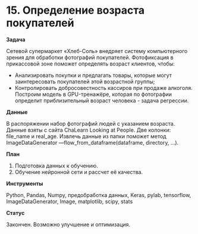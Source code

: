 # 15.	Определение возраста покупателей

**Задача**

Сетевой супермаркет «Хлеб-Соль» внедряет систему компьютерного зрения для обработки фотографий покупателей. Фотофиксация в прикассовой зоне поможет определять возраст клиентов, чтобы:
- Анализировать покупки и предлагать товары, которые могут заинтересовать покупателей этой возрастной группы;
- Контролировать добросовестность кассиров при продаже алкоголя.
Построим модель в GPU-тренажёре, которая по фотографии определит приблизительный возраст человека - задача регрессии.

**Данные**

В распоряжении набор фотографий людей с указанием возраста.
Данные взяты с сайта ChaLearn Looking at People. Две колонки: file_name и real_age. Извлечь данные из папки поможет метод ImageDataGenerator —flow_from_dataframe(dataframe, directory, ...).

**План**

1.	Подготовка данных к обучению.
2.	Обучение нейронной сети и рассчет её качества.

**Инструменты**

Python, Pandas, Numpy, предобработка данных, Keras, pylab, tensorflow, ImageDataGenerator, Image, matplotlib, scipy, stats

**Статус**

Закончен. Возможно улучшение и оптимизация.